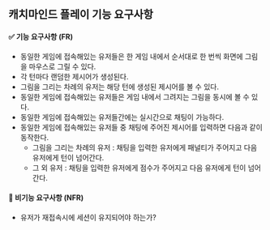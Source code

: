 ## 캐치마인드 플레이 기능 요구사항

#### ✅ 기능 요구사항 (FR)

- 동일한 게임에 접속해있는 유저들은 한 게임 내에서 순서대로 한 번씩 화면에 그림을 마우스로 그릴 수 있다.
- 각 턴마다 랜덤한 제시어가 생성된다.
- 그림을 그리는 차례의 유저는 해당 턴에 생성된 제시어를 볼 수 있다.
- 동일한 게임에 접속해있는 유저들은 게임 내에서 그려지는 그림을 동시에 볼 수 있다.
- 동일한 게임에 접속해있는 유저들간에는 실시간으로 채팅이 가능하다.
- 동일한 게임에 접속해있는 유저들 중 채팅에 주어진 제시어를 입력하면 다음과 같이 동작한다.
  - 그림을 그리는 차례의 유저 : 채팅을 입력한 유저에게 패널티가 주어지고 다음 유저에게 턴이 넘어간다.
  - 그 외 유저 : 채팅을 입력한 유저에게 점수가 주어지고 다음 유저에게 턴이 넘어간다.

#### 🚀 비기능 요구사항 (NFR)

- 유저가 재접속시에 세션이 유지되어야 하는가?

